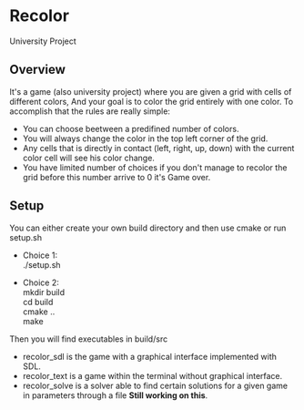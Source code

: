 # Recolor
University Project
## Overview

It's a game (also university project) where you are given a grid with cells of different colors,
And your goal is to color the grid entirely with one color.
To accomplish that the rules are really simple:

* You can choose beetween a predifined number of colors.
* You will always change the color in the top left corner of the grid.
* Any cells that is directly in contact (left, right, up, down) with the current color cell will see his color change.
* You have limited number of choices if you don't manage to recolor the grid before this number arrive to 0 it's Game over.

## Setup
You can either create your own build directory and then use cmake or run setup.sh

* Choice 1:\
    ./setup.sh
 
* Choice 2:\
    mkdir build\
      cd build\
      cmake ..\
      make
 
Then you will find executables in build/src

* recolor_sdl is the game with a graphical interface implemented with SDL.
* recolor_text is a game within the terminal without graphical interface.
* recolor_solve is a solver able to find certain solutions for a given game in parameters through a file **Still working on this**.




   
 
 
